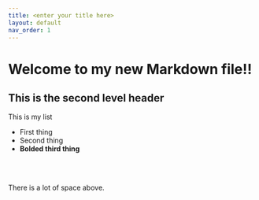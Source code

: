 ```yaml
---
title: <enter your title here>
layout: default
nav_order: 1
---
```


# Welcome to my new Markdown file!!

## This is the second level header

This is my list
- First thing
- Second thing
- **Bolded third thing**

<br>
<br>

There is a lot of space above.
